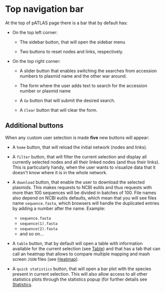 # Top navigation bar

At the top of pATLAS page there is a bar that by default has:

* On the top left corner:

    * The sidebar button, that will open the sidebar menu

    * Two buttons to reset nodes and links, respectively.

* On the top right corner:

    * A slider button that enables switching the searches from accession
    numbers to plasmid name and the other war around.

    * The form where the user adds text to search for the accession
    number or plasmid name

    * A `Go` button that will submit the desired search.

    * A `Clear` button that will clear the form.

## Additional buttons

When any custom user selection is made **five** new buttons will appear:

* A `home` button, that will reload the initial network (nodes and links).

* A `filter` button, that will filter the current selection and display
all currently selected nodes and all their linked nodes (and thus their
links). This is particularly handy, when the user wants to visualize
data that it doesn't know where it is in the whole network.

* A `download` button, that enable the user to download the selected
plasmids. This makes requests to NCBI eutils and thus requests with more
than 100 sequences will be divided in batches of 100. File names also
depend on NCBI eutils defaults, which mean that you will see files name
`sequence.fasta`, which browsers will handle the duplicated entries by
adding a number after the name. Example:
    * `sequence.fasta`
    * `sequence(1).fasta`
    * `sequence(2).fasta`
    * and so on...

* A `table` button, that by default will open a table with information available
for the current selection (see [Table](table.md)) and that has a tab that
can call an heatmap that allows to compare multiple mapping and mash
screen `JSON` files (see [Heatmap](heatmap.md)).

* A `quick statistics` button, that will open a bar plot with the species present
in current selection. This will also allow access to all other statistics plots
through the statistics popup (for further details see [Statistics](Statistics.md).

